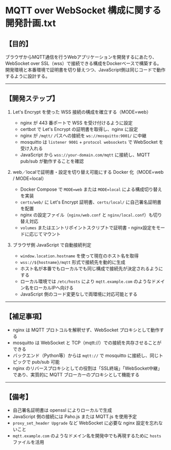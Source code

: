 # MQTT over WebSocket 構成に関する開発計画.txt

## 【目的】
ブラウザからMQTT通信を行うWebアプリケーションを開発するにあたり、WebSocket over SSL（wss）で接続できる構成をDockerベースで構築する。
開発環境と本番環境で証明書を切り替えつつ、JavaScript側は同じコードで動作するように設計する。

---

## 【開発ステップ】

1. Let's Encrypt を使った WSS 接続の構成を確立する（MODE=web）
   - nginx が 443 番ポートで WSS を受け付けるように設定
   - certbot で Let's Encrypt の証明書を取得し、nginx に設定
   - nginx が `/mqtt/` パスへの接続を `ws://mosquitto:9001/` に中継
   - mosquitto は `listener 9001` + `protocol websockets` で WebSocket を受け入れる
   - JavaScript から `wss://your-domain.com/mqtt` に接続し、MQTT pub/sub が動作することを確認

2. web／localで証明書・設定を切り替え可能にする Docker 化（MODE=web / MODE=local）
   - Docker Compose で `MODE=web` または `MODE=local` による構成切り替えを実装
   - `certs/web/` に Let's Encrypt 証明書、`certs/local/` に自己署名証明書を配置
   - nginx の設定ファイル（`nginx/web.conf` と `nginx/local.conf`）も切り替え対応
   - `volumes` またはエントリポイントスクリプトで証明書・nginx設定をモードに応じてマウント

3. ブラウザ側 JavaScript で自動接続判定
   - `window.location.hostname` を使って現在のホスト名を取得
   - `wss://${hostname}/mqtt` 形式で接続先を動的に生成
   - ホスト名が本番でもローカルでも同じ構成で接続先が決定されるようにする
   - ローカル環境では `/etc/hosts` により `mqtt.example.com` のようなドメイン名をローカルIPへ向ける
   - JavaScript 側のコード変更なしで両環境に対応可能とする

---

## 【補足事項】

- nginx は MQTT プロトコルを解釈せず、WebSocket プロキシとして動作する
- mosquitto は WebSocket と TCP（mqtt://）での接続を共存させることができる
- バックエンド（Python等）からは `mqtt://` で mosquitto に接続し、同じトピックで pub/sub 可能
- nginx のリバースプロキシとしての役割は「SSL終端」「WebSocket中継」であり、実質的に MQTT ブローカーのプロキシとして機能する

---

## 【備考】

- 自己署名証明書は openssl によりローカルで生成
- JavaScript 側の接続には Paho.js または MQTT.js を使用予定
- `proxy_set_header Upgrade` など WebSocket に必要な nginx 設定を忘れないこと
- `mqtt.example.com` のようなドメイン名を開発中でも再現するために `hosts` ファイルを活用

